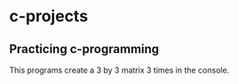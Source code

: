 # c-projects
## Practicing c-programming


This programs create a 3 by 3 matrix 3 times in the console.

